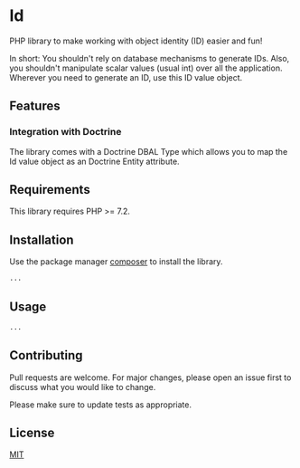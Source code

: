 # Id

PHP library to make working with object identity (ID) easier and fun!

In short: You shouldn't rely on database mechanisms to generate IDs. Also, you shouldn't manipulate scalar values (usual int) over all the application. Wherever you need to generate an ID, use this
ID value object.

## Features

### Integration with Doctrine

The library comes with a Doctrine DBAL Type which allows you to map the Id value object as an Doctrine Entity attribute.

## Requirements

This library requires PHP >= 7.2.

## Installation

Use the package manager [composer](https://getcomposer.org/) to install the library.

```bash
...
```

## Usage

```php
...
```

## Contributing
Pull requests are welcome. For major changes, please open an issue first to discuss what you would like to change.

Please make sure to update tests as appropriate.

## License
[MIT](LICENSE)